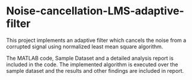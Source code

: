 # Noise-cancellation-LMS-adaptive-filter
This project implements an adaptive filter which cancels the noise from a corrupted signal using normalized least mean square algorithm.

The MATLAB code, Sample Dataset and a detailed analysis report is included in the code. The implemented algorithm is executed over the sample dataset and the results and other findings are included in report.
